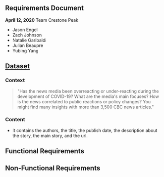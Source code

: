 ## Requirements Document

**April 12, 2020**
Team Crestone Peak
- Jason Engel
- Zach Johnson
- Natalie Garibaldi
- Julian Beaupre
- Yubing Yang


## [Dataset](https://www.kaggle.com/ryanxjhan/cbc-news-coronavirus-articles-march-26)

### Context

>"Has the news media been overreacting or under-reacting during the development of COVID-19? What are the media's main focuses? How is the news correlated to public reactions or policy changes? You might find many insights with more than 3,500 CBC news articles."

### Content

- It contains the authors, the title, the publish date, the description about the story, the main story, and the url.


## Functional Requirements



## Non-Functional Requirements

